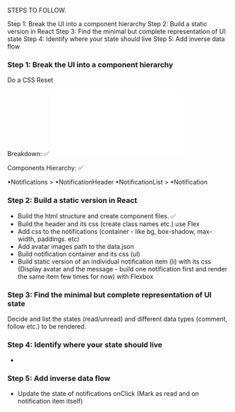 STEPS TO FOLLOW.

Step 1: Break the UI into a component hierarchy
Step 2: Build a static version in React
Step 3: Find the minimal but complete representation of UI state
Step 4: Identify where your state should live
Step 5: Add inverse data flow

### Step 1: Break the UI into a component hierarchy

Do a CSS Reset

Breakdown: ✅
![Components Breakdown](./src/notifications-components.pgn)

Components Hierarchy: ✅ 

•Notifications > 
    •NotificationHeader
    •NotificationList > 
        •Notification

### Step 2: Build a static version in React

- Build the html structure and create component files. ✅
- Build the header and its css (create class names etc.) use Flex
- Add css to the notifications (container - like bg, box-shadow, max-width, paddings. etc)
- Add avatar images path to the data.json
- Build notification container and its css (ul)
- Build static version of an individual notification item (li) with its css
(Display avatar and the message - build one notification first and render the same item few times for now) with Flexbox




### Step 3: Find the minimal but complete representation of UI state

Decide and list the states (read/unread) and different data types (comment, follow etc.) to be rendered. 


### Step 4: Identify where your state should live

-

### Step 5: Add inverse data flow

- Update the state of notifications onClick (Mark as read and on notification item itself)